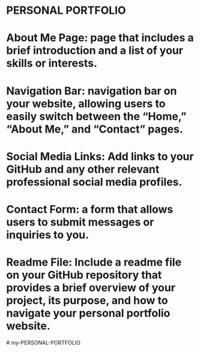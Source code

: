 # PERSONAL PORTFOLIO
# About Me Page: page that includes a brief introduction and a list of your skills or interests.

# Navigation Bar: navigation bar on your website, allowing users to easily switch between the “Home,” “About Me,” and “Contact” pages.

# Social Media Links: Add links to your GitHub and any other relevant professional social media profiles.

# Contact Form: a form that allows users to submit messages or inquiries to you.

# Readme File: Include a readme file on your GitHub repository that provides a brief overview of your project, its purpose, and how to navigate your personal portfolio website.
#   m y - P E R S O N A L - P O R T F O L I O  
 